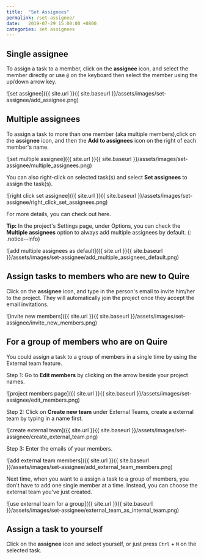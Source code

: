 ```yaml
---
title:  "Set Assignees"
permalink: /set-assignee/
date:   2019-07-29 15:00:00 +0800
categories: set assignees
---
```

## Single assignee

To assign a task to a member, click on the **assignee** icon, and select the member directly or use `@` on the keyboard then select the member using the up/down arrow key.

![set assignee]({{ site.url }}{{ site.baseurl }}/assets/images/set-assignee/add_assignee.png)


## Multiple assignees
To assign a task to more than one member (aka multiple members),click on the **assignee** icon, and then the **Add to assignees** icon on the right of each member's name.

![set multiple assignee]({{ site.url }}{{ site.baseurl }}/assets/images/set-assignee/multiple_assignees.png)

You can also right-click on selected task(s) and select **Set assignees** to assign the task(s).

![right click set assignee]({{ site.url }}{{ site.baseurl }}/assets/images/set-assignee/right_click_set_assignees.png)


For more details, you can check out here.

**Tip:** In the project's Settings page, under Options, you can check the **Multiple assignees** option to always add multiple assignees by default.
{: .notice--info}

![add multiple assignees as default]({{ site.url }}{{ site.baseurl }}/assets/images/set-assignee/add_multiple_assignees_default.png)

## Assign tasks to members who are new to Quire

Click on the **assignee** icon, and type in the person's email to invite him/her to the project. They will automatically join the project once they accept the email invitations. 

![invite new members]({{ site.url }}{{ site.baseurl }}/assets/images/set-assignee/invite_new_members.png)


## For a group of members who are on Quire

You could assign a task to a group of members in a single time by using the External team feature.

Step 1: Go to **Edit members** by clicking on the arrow beside your project names. 

![project members page]({{ site.url }}{{ site.baseurl }}/assets/images/set-assignee/edit_members.png)

Step 2: Click on **Create new team** under External Teams, create a external team by typing in a name first.

![create external team]({{ site.url }}{{ site.baseurl }}/assets/images/set-assignee/create_external_team.png)

Step 3: Enter the emails of your members.

![add external team members]({{ site.url }}{{ site.baseurl }}/assets/images/set-assignee/add_external_team_members.png)

Next time, when you want to a assign a task to a group of members, you don't have to add one single member at a time. Instead, you can choose the external team you've just created. 

![use external team for a group]({{ site.url }}{{ site.baseurl }}/assets/images/set-assignee/external_team_as_internal_team.png)

## Assign a task to yourself

Click on the **assignee** icon and select yourself, or just press `Ctrl` + `M` on the selected task.